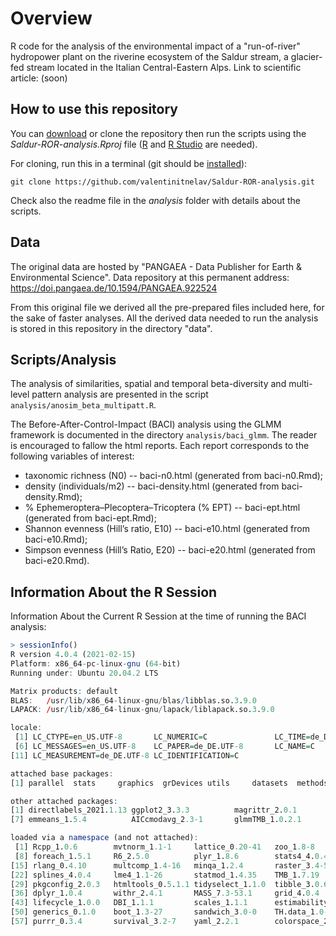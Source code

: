 # Overview

R code for the analysis of the environmental impact of a "run-of-river" hydropower plant on the riverine ecosystem of the Saldur stream, a glacier-fed stream located in the Italian Central-Eastern Alps. Link to scientific article: (soon)

## How to use this repository

You can [download][1] or clone the repository then run the scripts using the *Saldur-ROR-analysis.Rproj* file ([R][2] and [R Studio][3] are needed).

For cloning, run this in a terminal (git should be [installed][4]):

```
git clone https://github.com/valentinitnelav/Saldur-ROR-analysis.git
```

Check also the readme file in the *analysis* folder with details about the scripts.

[1]: https://github.com/valentinitnelav/Saldur-ROR-analysis/archive/main.zip
[2]: https://www.r-project.org/
[3]: https://www.rstudio.com/products/rstudio/download/
[4]: https://git-scm.com/downloads

## Data

The original data are hosted by "PANGAEA - Data Publisher for Earth & Environmental Science".
Data repository at this permanent address: https://doi.pangaea.de/10.1594/PANGAEA.922524

From this original file we derived all the pre-prepared files included here, for the sake of faster analyses. All the derived data needed to run the analysis is stored in this repository in the directory "data".

## Scripts/Analysis

The analysis of similarities, spatial and temporal beta-diversity and multi-level pattern analysis are presented in the script `analysis/anosim_beta_multipatt.R`.

The Before-After-Control-Impact (BACI) analysis using the GLMM framework is documented in the directory `analysis/baci_glmm`. The reader is encouraged to fallow the html reports. Each report corresponds to the following variables of interest:

- taxonomic richness (N0) -- baci-n0.html (generated from baci-n0.Rmd);
- density (individuals/m2) -- baci-density.html (generated from baci-density.Rmd);
- % Ephemeroptera–Plecoptera–Tricoptera (% EPT) -- baci-ept.html (generated from baci-ept.Rmd);
- Shannon evenness (Hill’s ratio, E10) -- baci-e10.html (generated from baci-e10.Rmd);
- Simpson evenness (Hill’s Ratio, E20) -- baci-e20.html (generated from baci-e20.Rmd).

## Information About the R Session

Information About the Current R Session at the time of running the BACI analysis:

```r
> sessionInfo()
R version 4.0.4 (2021-02-15)
Platform: x86_64-pc-linux-gnu (64-bit)
Running under: Ubuntu 20.04.2 LTS

Matrix products: default
BLAS:   /usr/lib/x86_64-linux-gnu/blas/libblas.so.3.9.0
LAPACK: /usr/lib/x86_64-linux-gnu/lapack/liblapack.so.3.9.0

locale:
 [1] LC_CTYPE=en_US.UTF-8       LC_NUMERIC=C               LC_TIME=de_DE.UTF-8        LC_COLLATE=en_US.UTF-8     LC_MONETARY=de_DE.UTF-8   
 [6] LC_MESSAGES=en_US.UTF-8    LC_PAPER=de_DE.UTF-8       LC_NAME=C                  LC_ADDRESS=C               LC_TELEPHONE=C            
[11] LC_MEASUREMENT=de_DE.UTF-8 LC_IDENTIFICATION=C       

attached base packages:
[1] parallel  stats     graphics  grDevices utils     datasets  methods   base     

other attached packages:
[1] directlabels_2021.1.13 ggplot2_3.3.3          magrittr_2.0.1         data.table_1.13.6      DHARMa_0.3.3.0         lsmeans_2.30-0        
[7] emmeans_1.5.4          AICcmodavg_2.3-1       glmmTMB_1.0.2.1       

loaded via a namespace (and not attached):
 [1] Rcpp_1.0.6        mvtnorm_1.1-1     lattice_0.20-41   zoo_1.8-8         assertthat_0.2.1  digest_0.6.27     unmarked_1.0.1   
 [8] foreach_1.5.1     R6_2.5.0          plyr_1.8.6        stats4_4.0.4      evaluate_0.14     coda_0.19-4       pillar_1.4.7     
[15] rlang_0.4.10      multcomp_1.4-16   minqa_1.2.4       raster_3.4-5      nloptr_1.2.2.2    Matrix_1.3-2      rmarkdown_2.7    
[22] splines_4.0.4     lme4_1.1-26       statmod_1.4.35    TMB_1.7.19        munsell_0.5.0     compiler_4.0.4    xfun_0.21        
[29] pkgconfig_2.0.3   htmltools_0.5.1.1 tidyselect_1.1.0  tibble_3.0.6      quadprog_1.5-8    codetools_0.2-18  crayon_1.4.1     
[36] dplyr_1.0.4       withr_2.4.1       MASS_7.3-53.1     grid_4.0.4        nlme_3.1-152      xtable_1.8-4      gtable_0.3.0     
[43] lifecycle_1.0.0   DBI_1.1.1         scales_1.1.1      estimability_1.3  sp_1.4-5          ellipsis_0.3.1    vctrs_0.3.6      
[50] generics_0.1.0    boot_1.3-27       sandwich_3.0-0    TH.data_1.0-10    iterators_1.0.13  tools_4.0.4       glue_1.4.2       
[57] purrr_0.3.4       survival_3.2-7    yaml_2.2.1        colorspace_2.0-0  VGAM_1.1-5        knitr_1.31       
```